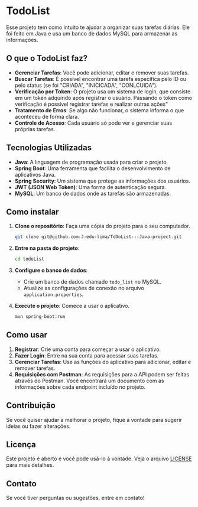 # TodoList

Esse projeto tem como intuito te ajudar a organizar suas tarefas diárias. Ele foi feito em Java e usa um banco de dados MySQL para armazenar as informações.

## O que o TodoList faz?

- **Gerenciar Tarefas**: Você pode adicionar, editar e remover suas tarefas.
- **Buscar Tarefas**: É possível encontrar uma tarefa específica pelo ID ou pelo status (se foi "CRIADA", "INICICADA", "CONLCUIDA").
- **Verificação por Token**: O projeto usa um sistema de login, que consiste em um token adquirido após registrar o usuário. Passando o token como verificação é possivel registrar tarefas e realizar outras ações"
- **Tratamento de Erros**: Se algo não funcionar, o sistema informa o que aconteceu de forma clara.
- **Controle de Acesso**: Cada usuário só pode ver e gerenciar suas próprias tarefas.

## Tecnologias Utilizadas

- **Java**: A linguagem de programação usada para criar o projeto.
- **Spring Boot**: Uma ferramenta que facilita o desenvolvimento de aplicativos Java.
- **Spring Security**: Um sistema que protege as informações dos usuários.
- **JWT (JSON Web Token)**: Uma forma de autenticação segura.
- **MySQL**: Um banco de dados onde as tarefas são armazenadas.

## Como instalar

1. **Clone o repositório**: Faça uma cópia do projeto para o seu computador.
   ```bash
   git clone git@github.com:J-edu-lima/ToDoList---Java-project.git
   ```

2. **Entre na pasta do projeto**:
   ```bash
   cd todoList
   ```

3. **Configure o banco de dados**:
   - Crie um banco de dados chamado `todo_list` no MySQL.
   - Atualize as configurações de conexão no arquivo `application.properties`.

4. **Execute o projeto**: Comece a usar o aplicativo.
   ```bash
   mvn spring-boot:run
   ```

## Como usar

1. **Registrar**: Crie uma conta para começar a usar o aplicativo.
2. **Fazer Login**: Entre na sua conta para acessar suas tarefas.
3. **Gerenciar Tarefas**: Use as funções do aplicativo para adicionar, editar e remover tarefas.
4. **Requisições com Postman**: As requisições para a API podem ser feitas através do Postman. Você encontrará um documento com as informações sobre cada endpoint incluído no projeto.

## Contribuição

Se você quiser ajudar a melhorar o projeto, fique à vontade para sugerir ideias ou fazer alterações.

## Licença

Este projeto é aberto e você pode usá-lo à vontade. Veja o arquivo [LICENSE](LICENSE) para mais detalhes.

## Contato

Se você tiver perguntas ou sugestões, entre em contato!

